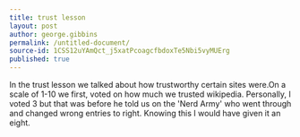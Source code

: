 ```yaml
---
title: trust lesson
layout: post
author: george.gibbins
permalink: /untitled-document/
source-id: 1CSS12uYAmQct_j5xatPcoagcfbdoxTe5Nbi5vyMUErg
published: true
---
```

In the trust lesson we talked about how trustworthy certain sites were.On a scale of 1-10 we first, voted on how much we trusted wikipedia. Personally, I voted 3 but that was before he told us on the 'Nerd Army' who went through and changed wrong entries to right. Knowing this I would have given it an eight.

